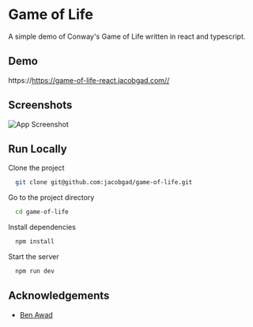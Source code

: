 
# Game of Life

A simple demo of Conway's Game of Life written in react and typescript.

## Demo

https://https://game-of-life-react.jacobgad.com//


## Screenshots

![App Screenshot](https://res.cloudinary.com/dwkzmlsra/image/upload/v1654581067/GameOfLife/Screenshot_2022-06-07_154955_f1miw2.png)


## Run Locally

Clone the project

```bash
  git clone git@github.com:jacobgad/game-of-life.git
```

Go to the project directory

```bash
  cd game-of-life
```

Install dependencies

```bash
  npm install
```

Start the server

```bash
  npm run dev
```


## Acknowledgements

 - [Ben Awad](https://www.youtube.com/watch?v=DvVt11mPuM0&t=1408s)
